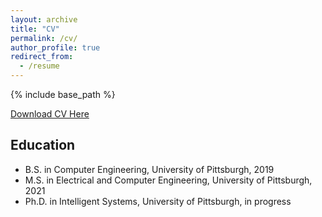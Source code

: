 ```yaml
---
layout: archive
title: "CV"
permalink: /cv/
author_profile: true
redirect_from:
  - /resume
---
```


{% include base_path %}

[Download CV Here](http://krbuettner.github.io/files/buettner_kyle_CV_to_start_2023.pdf)

## Education

* B.S. in Computer Engineering, University of Pittsburgh, 2019
* M.S. in Electrical and Computer Engineering, University of Pittsburgh, 2021
* Ph.D. in Intelligent Systems, University of Pittsburgh, in progress 


